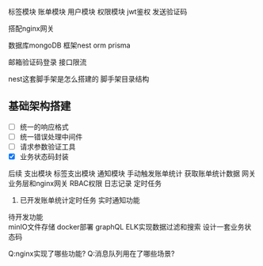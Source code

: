 标签模块
账单模块
用户模块
权限模块 jwt鉴权
发送验证码

搭配nginx网关

数据库mongoDB 
框架nest 
orm  prisma

邮箱验证码登录
接口限流

nest这套脚手架是怎么搭建的
脚手架目录结构
##  基础架构搭建
- [ ] 统一的响应格式
- [ ] 统一错误处理中间件
- [ ] 请求参数验证工具
- [x] 业务状态码封装

后续
支出模块
标签支出模块
通知模块
手动触发账单统计
获取账单统计数据
网关  业务层和nginx网关
RBAC权限
日志记录
定时任务
1. 已开发账单统计定时任务
实时通知功能

待开发功能   
minIO文件存储
docker部署
graphQL
ELK实现数据过滤和搜索
设计一套业务状态码

Q:nginx实现了哪些功能?
Q:消息队列用在了哪些场景?





